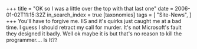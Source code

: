 +++
title = "OK so I was a little over the top with that last one"
date = 2006-01-02T11:15:32Z
in_search_index = true
[taxonomies]
tags = [
	"Site-News",
]
+++
You'll have to forgive me. IIS and it's quirks just caught me at a bad time. I guess I should retract my call for murder. It's not Microsoft's fault they designed it badly. Well ok maybe it is but that's no reason to kill the programmer.... Is It??
